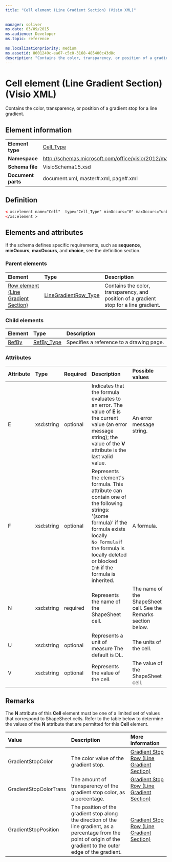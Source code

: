 ```yaml
---
title: "Cell element (Line Gradient Section) (Visio XML)"
 
 
manager: soliver
ms.date: 03/09/2015
ms.audience: Developer
ms.topic: reference
 
ms.localizationpriority: medium
ms.assetid: 8001249c-ea67-c5c0-3168-485400c43d8c
description: "Contains the color, transparency, or position of a gradient stop for a line gradient."
---
```


# Cell element (Line Gradient Section) (Visio XML)

Contains the color, transparency, or position of a gradient stop for a line gradient.
  
## Element information

|||
|:-----|:-----|
|**Element type** <br/> |[Cell_Type](cell_type-complextypevisio-xml.md) <br/> |
|**Namespace** <br/> |http://schemas.microsoft.com/office/visio/2012/main  <br/> |
|**Schema file** <br/> |VisioSchema15.xsd  <br/> |
|**Document parts** <br/> |document.xml, master#.xml, page#.xml  <br/> |
   
## Definition

```XML
< xs:element name="Cell"  type="Cell_Type" minOccurs="0" maxOccurs="unbounded">
</xs:element >
```

## Elements and attributes

If the schema defines specific requirements, such as **sequence**, **minOccurs**, **maxOccurs**, and **choice**, see the definition section. 
  
### Parent elements

|**Element**|**Type**|**Description**|
|:-----|:-----|:-----|
|[Row element (Line Gradient Section)](row-element-line-gradient-sectionvisio-xml.md) <br/> |[LineGradientRow_Type](linegradientrow_type-complextypevisio-xml.md) <br/> |Contains the color, transparency, and position of a gradient stop for a line gradient. |
   
### Child elements

|**Element**|**Type**|**Description**|
|:-----|:-----|:-----|
|[RefBy](refby-element-cell_type-complextypevisio-xml.md) <br/> |[RefBy_Type](refby_type-complextypevisio-xml.md) <br/> |Specifies a reference to a drawing page. |
   
### Attributes

|**Attribute**|**Type**|**Required**|**Description**|**Possible values**|
|:-----|:-----|:-----|:-----|:-----|
|E  <br/> |xsd:string  <br/> |optional  <br/> |Indicates that the formula evaluates to an error. The value of **E** is the current value (an error message string); the value of the **V** attribute is the last valid value. |An error message string. |
|F  <br/> |xsd:string  <br/> |optional  <br/> | Represents the element's formula. This attribute can contain one of the following strings:  <br/>  '(some formula)' if the formula exists locally  <br/>  `No Formula` if the formula is locally deleted or blocked  <br/>  `Inh` if the formula is inherited. |A formula. |
|N  <br/> |xsd:string  <br/> |required  <br/> |Represents the name of the ShapeSheet cell. |The name of the ShapeSheet cell. See the Remarks section below. |
|U  <br/> |xsd:string  <br/> |optional  <br/> |Represents a unit of measure The default is DL. |The units of the cell. |
|V  <br/> |xsd:string  <br/> |optional  <br/> |Represents the value of the cell. |The value of the ShapeSheet cell. |
   
## Remarks

The **N** attribute of this **Cell** element must be one of a limited set of values that correspond to ShapeSheet cells. Refer to the table below to determine the values of the **N** attribute that are permitted for this **Cell** element. 
  
|**Value**|**Description**|**More information**|
|:-----|:-----|:-----|
|GradientStopColor  <br/> |The color value of the gradient stop. |[Gradient Stop Row (Line Gradient Section)](gradient-stop-row-line-gradient-section.md) <br/> |
|GradientStopColorTrans  <br/> |The amount of transparency of the gradient stop color, as a percentage. |[Gradient Stop Row (Line Gradient Section)](gradient-stop-row-line-gradient-section.md) <br/> |
|GradientStopPosition  <br/> |The position of the gradient stop along the direction of the line gradient, as a percentage from the point of origin of the gradient to the outer edge of the gradient. |[Gradient Stop Row (Line Gradient Section)](gradient-stop-row-line-gradient-section.md) <br/> |
   

